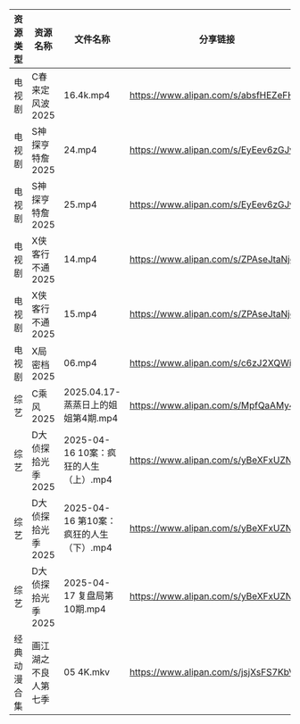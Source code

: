 | 资源类型   | 资源名称        | 文件名称                         | 分享链接                                 | 更新时间                |
| ------ | ----------- | ---------------------------- | ------------------------------------ | ------------------- |
| 电视剧    | C春来定风波2025  | 16.4k.mp4                    | https://www.alipan.com/s/absfHEZeFHB | 2025-04-17 16:05:19 |
| 电视剧    | S神探亨特詹2025  | 24.mp4                       | https://www.alipan.com/s/EyEev6zGJvJ | 2025-04-17 13:05:53 |
| 电视剧    | S神探亨特詹2025  | 25.mp4                       | https://www.alipan.com/s/EyEev6zGJvJ | 2025-04-17 13:05:52 |
| 电视剧    | X侠客行不通2025  | 14.mp4                       | https://www.alipan.com/s/ZPAseJtaNjc | 2025-04-17 13:06:05 |
| 电视剧    | X侠客行不通2025  | 15.mp4                       | https://www.alipan.com/s/ZPAseJtaNjc | 2025-04-17 13:06:04 |
| 电视剧    | X局密档2025    | 06.mp4                       | https://www.alipan.com/s/c6zJ2XQWib9 | 2025-04-17 16:06:08 |
| 综艺     | C乘风2025     | 2025.04.17-蒸蒸日上的姐姐第4期.mp4    | https://www.alipan.com/s/MpfQaAMy4Ly | 2025-04-17 16:06:35 |
| 综艺     | D大侦探拾光季2025 | 2025-04-16 10案：疯狂的人生（上）.mp4  | https://www.alipan.com/s/yBeXFxUZNbB | 2025-04-17 16:06:41 |
| 综艺     | D大侦探拾光季2025 | 2025-04-16 第10案：疯狂的人生（下）.mp4 | https://www.alipan.com/s/yBeXFxUZNbB | 2025-04-17 16:06:39 |
| 综艺     | D大侦探拾光季2025 | 2025-04-17 复盘局第10期.mp4       | https://www.alipan.com/s/yBeXFxUZNbB | 2025-04-17 16:06:38 |
| 经典动漫合集 | 画江湖之不良人第七季  | 05 4K.mkv                    | https://www.alipan.com/s/jsjXsFS7KbV | 2025-04-17 13:06:33 |
